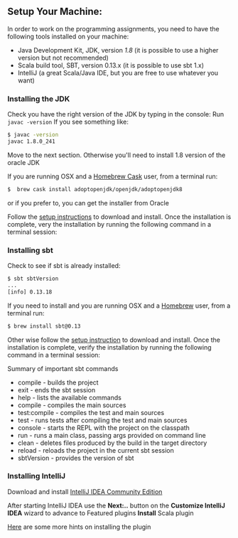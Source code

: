 ## Setup Your Machine:
In order to work on the programming assignments, you need to have the following tools installed on your machine:

* Java Development Kit, JDK, version *1.8* (it is possible to use a higher version but not recommended)
* Scala build tool, SBT, version 0.13.x (it is possible to use sbt 1.x)
* IntelliJ (a great Scala/Java IDE, but you are free to use whatever you want)


### Installing the JDK

Check you have the right version of the JDK by typing in the console:
Run `javac -version`
If you see something like:
```bash
$ javac -version
javac 1.8.0_241
```

Move to the next section.  Otherwise you'll need to install 1.8 version of the oracle JDK


If you are running OSX and a [Homebrew Cask](https://github.com/caskroom/homebrew-cask) user, from a terminal run:


```bash
$  brew cask install adoptopenjdk/openjdk/adoptopenjdk8
```

or if you prefer to, you can get the installer from Oracle

Follow the [setup instructions](https://www.oracle.com/java/technologies/javase/javase-jdk8-downloads.html) to download and install. Once the installation is complete, very the installation by running the following command in a terminal session:

### Installing sbt
Check to see if sbt is already installed:

```bash
$ sbt sbtVersion
...
[info] 0.13.18
```

If you need to install and you are running OSX and a [Homebrew](http://brew.sh/) user, from a terminal run:

```bash
$ brew install sbt@0.13
```

Other wise follow the [setup instruction](http://www.scala-sbt.org/0.13/docs/index.html) to download and install. Once the installation is complete, verify the installation by running the following command in a terminal session:

Summary of important sbt commands
* compile - builds the project
* exit - ends the sbt session
* help - lists the available commands
* compile - compiles the main sources
* test:compile - compiles the test and main sources
* test - runs tests after compiling the test and main sources
* console - starts the REPL with the project on the classpath
* run - runs a main class, passing args provided on command line
* clean - deletes files produced by the build in the target directory
* reload - reloads the project in the current sbt session
* sbtVersion - provides the version of sbt


### Installing IntelliJ

Download and install [IntelliJ IDEA Community Edition](https://www.jetbrains.com/idea/download)

After starting IntelliJ IDEA use the **Next:..** button on the **Customize IntelliJ IDEA** wizard to advance to Featured plugins
**Install** Scala plugin

[Here](https://stackoverflow.com/questions/38973049/how-to-install-scala-plugin-for-intellij) are some more hints on installing the plugin
